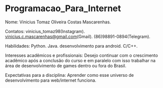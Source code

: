 # Programacao_Para_Internet
Nome: Vinicius Tomaz Oliveira Costas Mascarenhas.

Contatos:
 vinicius_tomaz98(Instagram).
 vinicius.c.mascarenhas@gmail.com(Gmail).
(86)98891-0894(Telegram).

Habilidades:
Python.
Java.
desenvolvimento para android.
C/C++.

Interesses acadêmicos e profissionais: Desejo continuar com o crescimento acadêmico após a conclusão do curso e em paralelo com isso trabalhar na área de desenvolvimento de games dentro ou fora do Brasil.

Expectativas para a disciplina: Aprender como esse universo de desenvolvimento para web/internet funciona.
